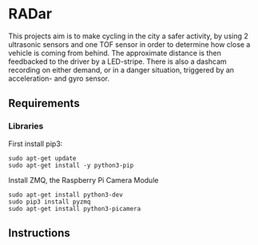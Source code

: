 # **RADar**
This projects aim is to make cycling in the city a safer activity, by using 2 ultrasonic sensors and one TOF sensor in order to determine how close a vehicle is coming from behind. The approximate distance is then feedbacked to the driver by a LED-stripe. There is also a dashcam recording on either demand, or in a danger situation, triggered by an acceleration- and gyro sensor.
## Requirements
### Libraries
First install pip3:  
```
sudo apt-get update  
sudo apt-get install -y python3-pip
``` 
Install ZMQ, the Raspberry Pi Camera Module  
```
sudo apt-get install python3-dev  
sudo pip3 install pyzmq  
sudo apt-get install python3-picamera
``` 

## Instructions